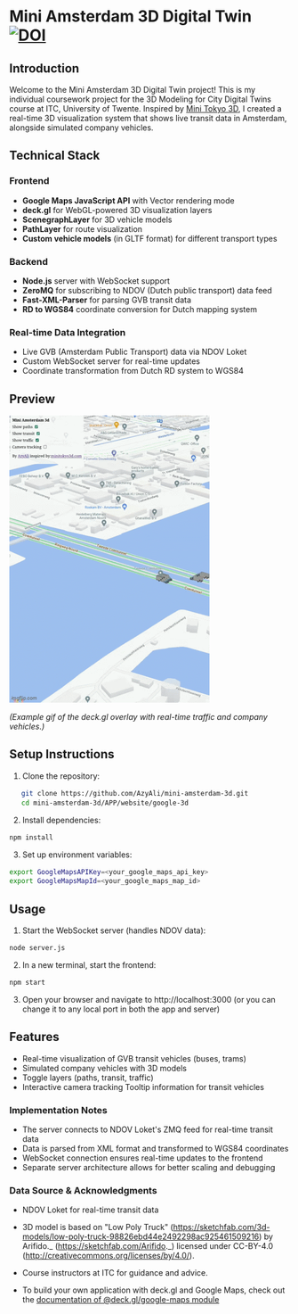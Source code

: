 # Mini Amsterdam 3D Digital Twin      [![DOI](https://zenodo.org/badge/DOI/10.5281/zenodo.14811506.svg)](https://doi.org/10.5281/zenodo.14811506)

## Introduction
Welcome to the Mini Amsterdam 3D Digital Twin project! This is my individual coursework project for the 3D Modeling for City Digital Twins course at ITC, University of Twente. Inspired by [Mini Tokyo 3D](https://minitokyo3d.com/), I created a real-time 3D visualization system that shows live transit data in Amsterdam, alongside simulated company vehicles.

## Technical Stack
### Frontend
- **Google Maps JavaScript API** with Vector rendering mode
- **deck.gl** for WebGL-powered 3D visualization layers
- **ScenegraphLayer** for 3D vehicle models
- **PathLayer** for route visualization
- **Custom vehicle models** (in GLTF format) for different transport types

### Backend
- **Node.js** server with WebSocket support
- **ZeroMQ** for subscribing to NDOV (Dutch public transport) data feed
- **Fast-XML-Parser** for parsing GVB transit data
- **RD to WGS84** coordinate conversion for Dutch mapping system

### Real-time Data Integration
- Live GVB (Amsterdam Public Transport) data via NDOV Loket
- Custom WebSocket server for real-time updates
- Coordinate transformation from Dutch RD system to WGS84

## Preview

![Screenshot of the 3D Map with Vehicles](APP/docs/screenshot.gif)

_(Example gif of the deck.gl overlay with real-time traffic and company vehicles.)_

## Setup Instructions
1. Clone the repository:
```bash
   git clone https://github.com/AzyAli/mini-amsterdam-3d.git
   cd mini-amsterdam-3d/APP/website/google-3d
```
2. Install dependencies:
```bash
npm install
```
3. Set up environment variables:
```bash
export GoogleMapsAPIKey=<your_google_maps_api_key>
export GoogleMapsMapId=<your_google_maps_map_id>
```

## Usage

1. Start the WebSocket server (handles NDOV data):
```bash
node server.js
```
2. In a new terminal, start the frontend:
```bash
npm start
```
3. Open your browser and navigate to http://localhost:3000 (or you can change it to any local port in both the app and server)

## Features

- Real-time visualization of GVB transit vehicles (buses, trams)
- Simulated company vehicles with 3D models
- Toggle layers (paths, transit, traffic)
- Interactive camera tracking
Tooltip information for transit vehicles

### Implementation Notes

- The server connects to NDOV Loket's ZMQ feed for real-time transit data
- Data is parsed from XML format and transformed to WGS84 coordinates
- WebSocket connection ensures real-time updates to the frontend
- Separate server architecture allows for better scaling and debugging




### Data Source & Acknowledgments

- NDOV Loket for real-time transit data 

- 3D model is based on "Low Poly Truck" (https://sketchfab.com/3d-models/low-poly-truck-98826ebd44e2492298ac925461509216) by Arifido._ (https://sketchfab.com/Arifido._) licensed under CC-BY-4.0 (http://creativecommons.org/licenses/by/4.0/).

- Course instructors at ITC for guidance and advice.

- To build your own application with deck.gl and Google Maps, check out the [documentation of @deck.gl/google-maps module](../../../docs/api-reference/google-maps/overview.md)



